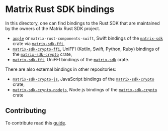 # Matrix Rust SDK bindings

In this directory, one can find bindings to the Rust SDK that are
maintained by the owners of the Matrix Rust SDK project.

* [`apple`] or `matrix-rust-components-swift`, Swift bindings of the
  [`matrix-sdk`] crate via [`matrix-sdk-ffi`],
* [`matrix-sdk-crypto-ffi`], UniFFI (Kotlin, Swift, Python, Ruby) bindings of the [`matrix-sdk-crypto`]
  crate,
* [`matrix-sdk-ffi`], UniFFI bindings of the [`matrix-sdk`] crate.

There are also external bindings in other repositories:

* [`matrix-sdk-crypto-js`], JavaScript bindings of the
  [`matrix-sdk-crypto`] crate,
* [`matrix-sdk-crypto-nodejs`], Node.js bindings of the
  [`matrix-sdk-crypto`] crate

[`apple`]: ./apple
[`matrix-sdk-crypto-ffi`]: ./matrix-sdk-crypto-ffi
[`matrix-sdk-crypto`]: ../crates/matrix-sdk-crypto
[`matrix-sdk-ffi`]: ./matrix-sdk-ffi
[`matrix-sdk`]: ../crates/matrix-sdk

[`matrix-sdk-crypto-js`]: https://github.com/matrix-org/matrix-rust-sdk-crypto-web
[`matrix-sdk-crypto-nodejs`]: https://github.com/matrix-org/matrix-rust-sdk-crypto-nodejs

## Contributing

To contribute read this [guide](./CONTRIBUTING.md).
